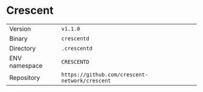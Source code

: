 # Crescent


| | |
|---|---|
|Version|`v1.1.0`|
|Binary|`crescentd`|
|Directory|`.crescentd`|
|ENV namespace|`CRESCENTD`|
|Repository|`https://github.com/crescent-network/crescent`|
